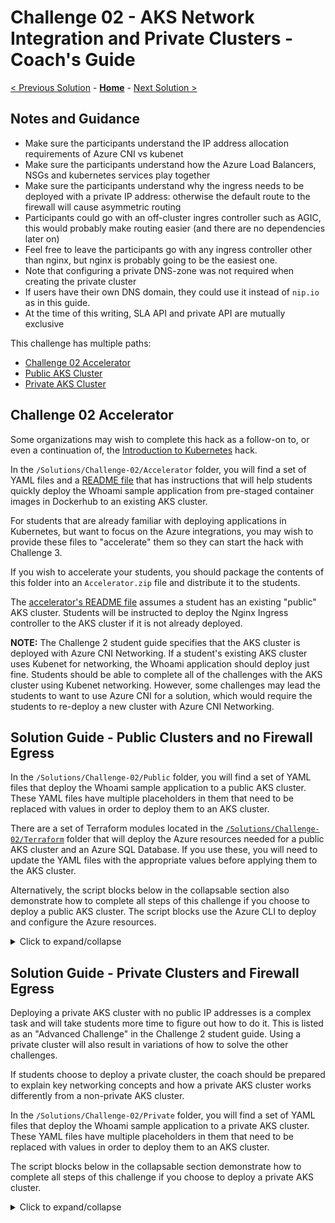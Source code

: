 # Challenge 02 - AKS Network Integration and Private Clusters - Coach's Guide 

[< Previous Solution](./Solution-01.md) - **[Home](./README.md)** - [Next Solution >](./Solution-03.md)

## Notes and Guidance

* Make sure the participants understand the IP address allocation requirements of Azure CNI vs kubenet
* Make sure the participants understand how the Azure Load Balancers, NSGs and kubernetes services play together
* Make sure the participants understand why the ingress needs to be deployed with a private IP address: otherwise the default route to the firewall will cause asymmetric routing
* Participants could go with an off-cluster ingres controller such as AGIC, this would probably make routing easier (and there are no dependencies later on)
* Feel free to leave the participants go with any ingress controller other than nginx, but nginx is probably going to be the easiest one.
* Note that configuring a private DNS-zone was not required when creating the private cluster
* If users have their own DNS domain, they could use it instead of `nip.io` as in this guide.
* At the time of this writing, SLA API and private API are mutually exclusive

This challenge has multiple paths:

- [Challenge 02 Accelerator](#challenge-02-accelerator)
- [Public AKS Cluster](#solution-guide---public-clusters-and-no-firewall-egress)
- [Private AKS Cluster](#solution-guide---private-clusters-and-firewall-egress)

## Challenge 02 Accelerator

Some organizations may wish to complete this hack as a follow-on to, or even a continuation of, the [Introduction to Kubernetes](../../001-IntroToKubernetes/) hack.

In the `/Solutions/Challenge-02/Accelerator` folder, you will find a set of YAML files and a [README file](./Solutions/Challenge-02-Accelerator/) that has instructions that will help students quickly deploy the Whoami sample application from pre-staged container images in Dockerhub to an existing AKS cluster.

For students that are already familiar with deploying applications in Kubernetes, but want to focus on the Azure integrations, you may wish to provide these files to "accelerate" them so they can start the hack with Challenge 3.

If you wish to accelerate your students, you should package the contents of this folder into an `Accelerator.zip` file and distribute it to the students.

The [accelerator's README file](./Solutions/Challenge-02-Accelerator/) assumes a student has an existing "public" AKS cluster. Students will be instructed to deploy the Nginx Ingress controller to the AKS cluster if it is not already deployed.

**NOTE:** The Challenge 2 student guide specifies that the AKS cluster is deployed with Azure CNI Networking. If a student's existing AKS cluster uses Kubenet for networking, the Whoami application should deploy just fine. Students should be able to complete all of the challenges with the AKS cluster using Kubenet networking.  However, some challenges may lead the students to want to use Azure CNI for a solution, which would require the students to re-deploy a new cluster with Azure CNI Networking.

## Solution Guide - Public Clusters and no Firewall Egress

In the `/Solutions/Challenge-02/Public` folder, you will find a set of YAML files that deploy the Whoami sample application to a public AKS cluster.  These YAML files have multiple placeholders in them that need to be replaced with values in order to deploy them to an AKS cluster.

There are a set of Terraform modules located in the [`/Solutions/Challenge-02/Terraform`](./Solutions/Challenge-02/Terraform/) folder that will deploy the Azure resources needed for a public AKS cluster and an Azure SQL Database. If you use these, you will need to update the YAML files with the appropriate values before applying them to the AKS cluster.

Alternatively, the script blocks below in the collapsable section also demonstrate how to complete all steps of this challenge if you choose to deploy a public AKS cluster. The script blocks use the Azure CLI to deploy and configure the Azure resources.

<details>
<summary>Click to expand/collapse</summary>

This is a simplified script for this challenge using a public clusters and no egress traffic filtering through a firewall:

```bash
# Get variables from previous labs and build images
rg=$(az group list --query "[?contains(name,'hack')].name" -o tsv 2>/dev/null)
if [[ -n "$rg" ]]
then
    location=$(az group list --query "[?contains(name,'hack')].location" -o tsv)
else
    rg=hack$RANDOM
    location=westeurope
    az group create -n $rg -l $location
fi
acr_name=$(az acr list --query "[?contains(name,'hack')].name" -o tsv 2>/dev/null)
if [[ -z "$acr_name" ]]
then
    acr_name=hack$RANDOM
    az acr create -n $acr_name -g $rg --sku Standard
    # Build images (you should be in the hack-containers home directory)
    cd api
    az acr build -r $acr_name -t hack/sqlapi:1.0 .
    cd ../web
    az acr build -r $acr_name -t hack/web:1.0 .
    az acr repository list -n $acr_name -o table
fi
# Variables for AKS
aks_name=aks
aks_rbac=yes
aks_service_cidr=10.0.0.0/16
vm_size=Standard_B2ms
preview_version=no
vnet_name=aks
vnet_prefix=10.13.0.0/16
aks_subnet_name=aks
aks_subnet_prefix=10.13.76.0/24
vm_subnet_name=vm
vm_subnet_prefix=10.13.1.0/24
db_subnet_name=sql
db_subnet_prefix=10.13.50.0/24
akslb_subnet_name=akslb
akslb_subnet_prefix=10.13.77.0/24

# Create vnet
az network vnet create -g $rg -n $vnet_name --address-prefix $vnet_prefix -l $location
az network vnet subnet create -g $rg -n $aks_subnet_name --vnet-name $vnet_name --address-prefix $aks_subnet_prefix
aks_subnet_id=$(az network vnet subnet show -n $aks_subnet_name --vnet-name $vnet_name -g $rg --query id -o tsv)

# Get latest supported/preview version
k8s_versions=$(az aks get-versions -l $location -o json)
if [[ "$preview_version" == "yes" ]]
then
    k8s_version=$(echo $k8s_versions | jq '.orchestrators[]' | jq -rsc 'sort_by(.orchestratorVersion) | reverse[0] | .orchestratorVersion')
    echo "Latest supported k8s version in $rg_location is $k8s_version (in preview)"
else
    k8s_version=$(echo $k8s_versions | jq '.orchestrators[] | select(.isPreview == null)' | jq -rsc 'sort_by(.orchestratorVersion) | reverse[0] | .orchestratorVersion')
    echo "Latest supported k8s version (not in preview) in $location is $k8s_version"
fi

# User identity
id_name=aksid
id_id=$(az identity show -n $id_name -g $rg --query id -o tsv)
if [[ -z "$id_id" ]]
then
    echo "Identity $id_name not found, creating a new one..."
    az identity create -n $id_name -g $rg -o none
    id_id=$(az identity show -n $id_name -g $rg --query id -o tsv)
else
    echo "Identity $id_name found with ID $id_id"
fi
id_principal_id=$(az identity show -n $id_name -g $rg --query principalId -o tsv)
vnet_id=$(az network vnet show -n $vnet_name -g $rg --query id -o tsv)
sleep 15 # Time for creation to propagate
az role assignment create --scope $vnet_id --assignee $id_principal_id --role Contributor -o none

# Create cluster
az aks create -g "$rg" -n "$aks_name" -l "$location" \
    -c 1 -s "$vm_size" -k $k8s_version --generate-ssh-keys \
    --network-plugin azure --vnet-subnet-id "$aks_subnet_id" \
    --service-cidr "$aks_service_cidr" \
    --network-policy calico --load-balancer-sku Standard \
    --node-resource-group "${aks_name}-iaas-${RANDOM}" \
    --attach-acr "$acr_name" \
    --enable-managed-identity --assign-identity "$id_id"
```

You can now access the cluster and get some info:

```bash
# Cluster-info
az aks get-credentials -n $aks_name -g $rg --overwrite
kubectl get node
kubectl version
```

Create now the Azure SQL database and the private link endpoint (you could use the same database as in challenge 1 though):

```bash
# Variables
db_server_name=$rg
db_db_name=testdb
sql_endpoint_name=sqlPrivateEndpoint
private_zone_name=privatelink.database.windows.net
sql_username=azure
sql_password=Microsoft123!
# Create SQL server and DB
az sql server create -n "$db_server_name" -g "$rg" -l "$location" --admin-user "$sql_username" --admin-password "$sql_password"
db_server_id=$(az sql server show -n "$db_server_name" -g "$rg" -o tsv --query id)
az sql db create -n "$db_db_name" -s "$db_server_name" -g "$rg" -e Basic -c 5
db_server_fqdn=$(az sql server show -n "$sql_server_name" -g "$rg" -o tsv --query fullyQualifiedDomainName)
# Subnet and endpoint
az network vnet subnet create -g "$rg" -n "$db_subnet_name" --vnet-name "$vnet_name" --address-prefix "$db_subnet_prefix"
az network vnet subnet update -n "$db_subnet_name" -g "$rg" --vnet-name "$vnet_name" --disable-private-endpoint-network-policies true
az network private-endpoint create -n "$sql_endpoint_name" -g "$rg" --vnet-name "$vnet_name" --subnet "$db_subnet_name" --private-connection-resource-id "$db_server_id" --group-ids sqlServer --connection-name sqlConnection
endpoint_nic_id=$(az network private-endpoint show -n "$sql_endpoint_name" -g "$rg" --query 'networkInterfaces[0].id' -o tsv)
endpoint_nic_ip=$(az resource show --ids "$endpoint_nic_id" --api-version 2019-04-01 -o tsv --query 'properties.ipConfigurations[0].properties.privateIPAddress')
# DNS
az network private-dns zone create -g "$rg" -n "$private_zone_name"
# Registration-enabled false not required any more!
az network private-dns link vnet create -g "$rg" --zone-name "$private_zone_name" -n MyDNSLink --virtual-network "$vnet_name" --registration-enabled false
az network private-dns record-set a create --name "$db_server_name" --zone-name "$private_zone_name" -g "$rg"
az network private-dns record-set a add-record --record-set-name "$db_server_name" --zone-name "$private_zone_name" -g "$rg" -a "$endpoint_nic_ip"
```

After having the database, we can finally deploy our images.

```bash
# API
cd Coach  # Make sure you are in the `Coach` folder of the WTH repo
tmp_file=/tmp/api-public.yaml
file=api-public.yaml
cp "./Solutions/Challenge-02/Public/$file" $tmp_file
sed -i "s|__sql_username__|${sql_username}|g" $tmp_file
sed -i "s|__sql_password__|${sql_password}|g" $tmp_file
sed -i "s|__sql_server_name__|${db_server_fqdn}|g" $tmp_file
sed -i "s|__acr_name__|${acr_name}|g" $tmp_file
sed -i "s|__sqlserver,mysql,postgres__|sqlserver|g" $tmp_file
sed -i "s|__yes,no__|yes|g" $tmp_file
kubectl apply -f $tmp_file
# Get IP address of service
api_svc_ip=$(kubectl get svc/api -n default -o json | jq -rc '.status.loadBalancer.ingress[0].ip' 2>/dev/null)
while [[ "$api_svc_ip" == "null" ]]
do
    sleep 5
    api_svc_ip=$(kubectl get svc/api -n default -o json | jq -rc '.status.loadBalancer.ingress[0].ip' 2>/dev/null)
done
curl -s "http://${api_svc_ip}:8080/api/healthcheck"
```

```bash
# Web
tmp_file=/tmp/web-public.yaml
file=web-public.yaml
cp ./Solutions/Challenge-02/Public/$file $tmp_file
sed -i "s|__acr_name__|${acr_name}|g" $tmp_file
kubectl apply -f $tmp_file
# Get IP address of service
web_svc_ip=$(kubectl get svc/web -n default -o json | jq -rc '.status.loadBalancer.ingress[0].ip' 2>/dev/null)
while [[ "$web_svc_ip" == "null" ]]
do
    sleep 5
    web_svc_ip=$(kubectl get svc/web -n default -o json | jq -rc '.status.loadBalancer.ingress[0].ip' 2>/dev/null)
done
curl -s "http://${web_svc_ip}" | grep Healthcheck
```

We can now configure the Database firewall to accept connections from our pod:

```bash
# Update firewall rules
sqlapi_source_ip=$(curl -s "http://${api_svc_ip}:8080/api/ip" | jq -r .my_public_ip)
az sql server firewall-rule create -g "$rg" -s "$sql_server_name" -n public_sqlapi_aci-source --start-ip-address "$sqlapi_source_ip" --end-ip-address "$sqlapi_source_ip"
# az sql server firewall-rule create -g "$rg" -s "$sql_server_name" -n public_sqlapi_aci-source --start-ip-address "0.0.0.0" --end-ip-address "255.255.255.255" # Optionally
```

And finally, the ingress controller. You can use any one you want, in this guide we include the option Nginx (see the section on private clusters for Traefik).

```bash
# Nginx installation
helm repo add ingress-nginx https://kubernetes.github.io/ingress-nginx
helm repo update
kubectl create ns nginx
helm install nginx ingress-nginx/ingress-nginx --namespace nginx
# nginx service IP
nginx_svc_name=$(kubectl get svc -n nginx -o json | jq -r '.items[] | select(.spec.type == "LoadBalancer") | .metadata.name')
nginx_svc_ip=$(kubectl get svc/$nginx_svc_name -n nginx -o json | jq -rc '.status.loadBalancer.ingress[0].ip' 2>/dev/null)
while [[ "$nginx_svc_ip" == "null" ]]
do
    sleep 5
    nginx_svc_ip=$(kubectl get svc/$nginx_svc_name -n nginx -o json | jq -rc '.status.loadBalancer.ingress[0].ip' 2>/dev/null)
done
```

And now that we have an ingress, we can create an ingress (aka route). You can use either an FQDN associated to the AzFW's PIP or your own public domain. In this case we will use [nip.io](https://nip.io/):

```bash
# Ingress route (using Nginx)
tmp_file=/tmp/ingress.yaml
file=ingress.yaml
cp ./Solutions/Challenge-02/$file $tmp_file
sed -i "s|__ingress_class__|nginx|g" $tmp_file
sed -i "s|__ingress_ip__|${nginx_svc_ip}|g" $tmp_file
kubectl apply -f $tmp_file
echo "You can browse to http://${nginx_svc_ip}.nip.io"
```

At this point you should be able to browse to the web page over the Azure Firewall's IP address, and see something like this:

![](images/aks_web.png)

Make sure that the links to the `API Health Status` and the `SQL Server Version` work.
</details>

## Solution Guide - Private Clusters and Firewall Egress

Deploying a private AKS cluster with no public IP addresses is a complex task and will take students more time to figure out how to do it. This is listed as an "Advanced Challenge" in the Challenge 2 student guide. Using a private cluster will also result in variations of how to solve the other challenges.

If students choose to deploy a private cluster, the coach should be prepared to explain key networking concepts and how a private AKS cluster works differently from a non-private AKS cluster.

In the `/Solutions/Challenge-02/Private` folder, you will find a set of YAML files that deploy the Whoami sample application to a private AKS cluster.  These YAML files have multiple placeholders in them that need to be replaced with values in order to deploy them to an AKS cluster.

The script blocks below in the collapsable section demonstrate how to complete all steps of this challenge if you choose to deploy a private AKS cluster. 

<details>
<summary>Click to expand/collapse</summary>


This is a possible script for this challenge using private clusters and filtering egress traffic through firewall (check later in the doc for a simplified guide with a public cluster and no firewall egress):

```bash
# Get variables from previous labs and build images
rg=$(az group list --query "[?contains(name,'hack')].name" -o tsv 2>/dev/null)
if [[ -n "$rg" ]]
then
    location=$(az group list --query "[?contains(name,'hack')].location" -o tsv)
else
    rg=hack$RANDOM
    location=westeurope
    az group create -n $rg -l $location
fi
acr_name=$(az acr list --query "[?contains(name,'hack')].name" -o tsv 2>/dev/null)
if [[ -z "$acr_name" ]]
then
    acr_name=hack$RANDOM
    az acr create -n $acr_name -g $rg --sku Standard
    # Build images (you should be in the hack-containers home directory)
    cd api
    az acr build -r $acr_name -t hack/sqlapi:1.0 .
    cd ../web
    az acr build -r $acr_name -t hack/web:1.0 .
    az acr repository list -n $acr_name -o table
fi
# Variables for AKS
aks_name=aks
aks_rbac=yes
aks_service_cidr=10.0.0.0/16
vm_size=Standard_B2ms
preview_version=no
vnet_name=aks
vnet_prefix=10.13.0.0/16
aks_subnet_name=aks
aks_subnet_prefix=10.13.76.0/24
vm_subnet_name=vm
vm_subnet_prefix=10.13.1.0/24
azfw_subnet_name=AzureFirewallSubnet
azfw_subnet_prefix=10.13.2.0/24
db_subnet_name=sql
db_subnet_prefix=10.13.50.0/24
akslb_subnet_name=akslb
akslb_subnet_prefix=10.13.77.0/24
# Create vnet
az network vnet create -g $rg -n $vnet_name --address-prefix $vnet_prefix -l $location
az network vnet subnet create -g $rg -n $aks_subnet_name --vnet-name $vnet_name --address-prefix $aks_subnet_prefix
aks_subnet_id=$(az network vnet subnet show -n $aks_subnet_name --vnet-name $vnet_name -g $rg --query id -o tsv)
# Get latest supported/preview version
k8s_versions=$(az aks get-versions -l $location -o json)
if [[ "$preview_version" == "yes" ]]
then
    k8s_version=$(echo $k8s_versions | jq '.orchestrators[]' | jq -rsc 'sort_by(.orchestratorVersion) | reverse[0] | .orchestratorVersion')
    echo "Latest supported k8s version in $rg_location is $k8s_version (in preview)"
else
    k8s_version=$(echo $k8s_versions | jq '.orchestrators[] | select(.isPreview == null)' | jq -rsc 'sort_by(.orchestratorVersion) | reverse[0] | .orchestratorVersion')
    echo "Latest supported k8s version (not in preview) in $location is $k8s_version"
fi
# Create firewall
az network firewall policy create -n azfwpolicy -g $rg --sku Standard
azfw_subnet_prefix=10.13.2.0/24
az network vnet subnet create -g $rg -n $azfw_subnet_name --vnet-name $vnet_name --address-prefix $azfw_subnet_prefix
az network public-ip create -g $rg -n azfw-pip --sku standard --allocation-method static -l $location
azfw_ip=$(az network public-ip show -g $rg -n azfw-pip --query ipAddress -o tsv)
az network firewall create -n azfw -g $rg -l $location
# az network firewall create -n azfw -g $rg -l $location --policy azfwpolicy
azfw_id=$(az network firewall show -n azfw -g $rg -o tsv --query id)
az network firewall ip-config create -f azfw -n azfw-ipconfig -g $rg --public-ip-address azfw-pip --vnet-name $vnet_name
az network firewall update -n azfw -g $rg
azfw_private_ip=$(az network firewall show -n azfw -g $rg -o tsv --query 'ipConfigurations[0].privateIpAddress')
# Logging
logws_name=$(az monitor log-analytics workspace list -g $rg --query '[0].name' -o tsv)
if [[ -z "$logws_name" ]]
then
    logws_name=log$RANDOM
    az monitor log-analytics workspace create -n $logws_name -g $rg
fi
logws_id=$(az resource list -g $rg -n $logws_name --query '[].id' -o tsv)
logws_customerid=$(az monitor log-analytics workspace show -n $logws_name -g $rg --query customerId -o tsv)
az monitor diagnostic-settings create -n mydiag --resource $azfw_id --workspace $logws_id \
      --metrics '[{"category": "AllMetrics", "enabled": true, "retentionPolicy": {"days": 1, "enabled": false }, "timeGrain": null}]' \
      --logs '[{"category": "AzureFirewallApplicationRule", "enabled": true, "retentionPolicy": {"days": 1, "enabled": false}}, 
              {"category": "AzureFirewallNetworkRule", "enabled": true, "retentionPolicy": {"days": 1, "enabled": false}},
              {"category": "AZFWNetworkRule", "enabled": true, "retentionPolicy": {"days": 1, "enabled": false}},
              {"category": "AZFWApplicationRule", "enabled": true, "retentionPolicy": {"days": 1, "enabled": false}},
              {"category": "AZFWNetworkRuleAggregation", "enabled": true, "retentionPolicy": {"days": 1, "enabled": false}},
              {"category": "AZFWApplicationRuleAggregation", "enabled": true, "retentionPolicy": {"days": 1, "enabled": false}}]'

# Rules (classic)
az network firewall network-rule create -f azfw -g $rg -c VnetTraffic \
    --protocols Any --destination-addresses $vnet_prefix --destination-ports '*' --source-addresses $vnet_prefix -n Allow-VM-to-AKS --priority 210 --action Allow
az network firewall network-rule create -f azfw -g $rg -c WebTraffic \
    --protocols Tcp --destination-addresses $azfw_ip --destination-ports 80 8080 443 --source-addresses '*' -n AllowWeb --priority 300 --action Allow
az network firewall network-rule create -f azfw -g $rg -c AKS-egress \
    --protocols Udp --destination-addresses '*' --destination-ports 123 --source-addresses $aks_subnet_prefix -n NTP --priority 220 --action Allow
az network firewall network-rule create -f azfw -g $rg -c AKS-egress \
    --protocols Udp --destination-addresses '*' --destination-ports 1194 --source-addresses $aks_subnet_prefix -n TunnelTraffic
az network firewall network-rule create -f azfw -g $rg -c AKS-egress \
    --protocols Tcp --destination-addresses '*' --destination-ports 3306 1433 --source-addresses $aks_subnet_prefix -n SQLTraffic
# Application rule: AKS-egress (https://docs.microsoft.com/en-us/azure/aks/limit-egress-traffic):
az network firewall application-rule create -f azfw -g $rg -c Helper-tools \
    --protocols Http=80 Https=443 --target-fqdns ifconfig.co api.snapcraft.io jsonip.com --source-addresses $vnet_prefix -n Allow-ifconfig --priority 200 --action Allow
az network firewall application-rule create -f azfw -g $rg -c Helper-tools \
    --protocols Http=80 Https=443 --target-fqdns kubernaut.io motd.ubuntu.com --source-addresses $vnet_prefix -n ubuntuTools
# Creating rules takes a long time, hence it is better creating one with many FQDNs, than one per FQDN
# If zsh we need to expand the variables with (z)
rule_name="Egress"
target_fqdns="*.azmk8s.io aksrepos.azurecr.io *.blob.core.windows.net mcr.microsoft.com *.cdn.mscr.io management.azure.com login.microsoftonline.com packages.azure.com acs-mirror.azureedge.net *.opinsights.azure.com *.monitoring.azure.com dc.services.visualstudio.com"
if [ -n "$BASH_VERSION" ]; then
    az network firewall application-rule create -f azfw -g $rg -c AKS-egress \
        --protocols Https=443 --target-fqdns "$target_fqdns" --source-addresses $aks_subnet_prefix -n $rule_name --priority 220 --action Allow
elif [ -n "$ZSH_VERSION" ]; then
      az network firewall application-rule create -f azfw -g $rg -c AKS-egress \
        --protocols Https=443 --target-fqdns "${(z)target_fqdns}" --source-addresses $aks_subnet_prefix -n $rule_name --priority 220 --action Allow
fi
rule_name="Registries"
target_fqdns="$location.data.mcr.microsoft.com $acr_name.azurecr.io *.gcr.io gcr.io storage.googleapis.com *.docker.io quay.io *.quay.io *.cloudfront.net production.cloudflare.docker.com"
if [ -n "$BASH_VERSION" ]; then
    az network firewall application-rule create -f azfw -g $rg -c AKS-egress \
        --protocols Https=443 --target-fqdns "$target_fqdns" --source-addresses $aks_subnet_prefix -n $rule_name
elif [ -n "$ZSH_VERSION" ]; then
    az network firewall application-rule create -f azfw -g $rg -c AKS-egress \
        --protocols Https=443 --target-fqdns "${(z)target_fqdns}" --source-addresses $aks_subnet_prefix -n $rule_name
fi
# The next rules might be consolidated together (as the rules above) so that it takes shorter to configure them
az network firewall application-rule create -f azfw -g $rg -c AKS-egress \
    --protocols Https=443 --target-fqdns grafana.net grafana.com stats.grafana.org --source-addresses $aks_subnet_prefix -n Grafana
az network firewall application-rule create -f azfw -g $rg -c AKS-egress \
    --protocols Https=443 --target-fqdns github.com raw.githubusercontent.com --source-addresses $aks_subnet_prefix -n Github
az network firewall application-rule create -f azfw -g $rg -c AKS-egress \
    --protocols Http=80 Https=443 --target-fqdns security.ubuntu.com security.ubuntu.com packages.microsoft.com azure.archive.ubuntu.com --source-addresses $aks_subnet_prefix -n Packages
az network firewall application-rule create -f azfw -g $rg -c AKS-egress \
    --protocols Http=80 Https=443 --target-fqdns security.ubuntu.com hack32003.vault.azure.net --source-addresses $aks_subnet_prefix -n KeyVault
az network firewall application-rule create -f azfw -g $rg -c AKS-egress \
    --protocols Http=80 Https=443 --target-fqdns '*.letsencrypt.org' --source-addresses $aks_subnet_prefix -n letsencrypt
az network firewall application-rule create -f azfw -g $rg -c AKS-egress \
    --protocols Http=80 Https=443 --target-fqdns usage.projectcalico.org --source-addresses $aks_subnet_prefix -n calico
az network firewall application-rule create -f azfw -g $rg -c AKS-egress \
    --protocols Http=80 Https=443 --target-fqdns gov-prod-policy-data.trafficmanager.net --source-addresses $aks_subnet_prefix -n AzPolicy
az network firewall application-rule create -f azfw -g $rg -c AKS-egress \
    --protocols Http=80 Https=443 --target-fqdns vortex.data.microsoft.com --source-addresses $aks_subnet_prefix -n SqlServer
az network firewall application-rule create -f azfw -g $rg -c AKS-egress \
    --protocols Http=80 Https=443 --target-fqdns '*.github.io' --source-addresses $aks_subnet_prefix -n nginxRepo
az network firewall application-rule create -f azfw -g $rg -c AKS-egress \
    --protocols Http=80 Https=443 --target-fqdns 'registry.k8s.io' --source-addresses $aks_subnet_prefix -n k8sRegistry

# Rules (policy) - TBD!
# Test rule to allow everything - THIS IS A SHORTCUT
az network firewall policy rule-collection-group create -n AKSrules --policy-name azfwpolicy -g $rg --priority 100
az network firewall policy rule-collection-group collection add-filter-collection --policy-name azfwpolicy --rule-collection-group-name AKSrules -g $rg \
    --name NetworkTraffic --collection-priority 150 --action Allow --rule-name permitAny --rule-type NetworkRule --description "Permit all traffic - TEST" \
    --destination-addresses '*' --destination-ports '*' --source-addresses '*' --ip-protocols Tcp Udp Icmp

# Route table
az network route-table create -n aks -g $rg -l $location
az network route-table route create -n defaultRoute --route-table-name aks -g $rg \
    --next-hop-type VirtualAppliance --address-prefix "0.0.0.0/0" --next-hop-ip-address $azfw_private_ip
aks_rt_id=$(az network route-table show -n aks -g $rg -o tsv --query id)
az network vnet subnet update -g $rg --vnet-name $vnet_name -n $aks_subnet_name --route-table $aks_rt_id
# User identity
id_name=aksid
id_id=$(az identity show -n $id_name -g $rg --query id -o tsv)
if [[ -z "$id_id" ]]
then
    echo "Identity $id_name not found, creating a new one..."
    az identity create -n $id_name -g $rg -o none
    id_id=$(az identity show -n $id_name -g $rg --query id -o tsv)
else
    echo "Identity $id_name found with ID $id_id"
fi
id_principal_id=$(az identity show -n $id_name -g $rg --query principalId -o tsv)
vnet_id=$(az network vnet show -n $vnet_name -g $rg --query id -o tsv)
sleep 15 # Time for creation to propagate
az role assignment create --scope $vnet_id --assignee $id_principal_id --role Contributor -o none
# Create cluster
az aks create -g "$rg" -n "$aks_name" -l "$location" \
    -c 1 -s "$vm_size" -k $k8s_version --generate-ssh-keys \
    --network-plugin azure --vnet-subnet-id "$aks_subnet_id" \
    --service-cidr "$aks_service_cidr" \
    --network-policy calico --load-balancer-sku Standard \
    --node-resource-group "${aks_name}-iaas-${RANDOM}" \
    --attach-acr "$acr_name" \
    --enable-private-cluster \
    --outbound-type userDefinedRouting \
    --enable-managed-identity --assign-identity "$id_id"
```

You can query the FW logs and look for denied packets by the firewall, in case you have forgotten to add any URL. For example, use this query for application rule logs:

```bash
# App rule logs
query_apprule='AzureDiagnostics 
| where ResourceType == "AZUREFIREWALLS" 
| where Category == "AzureFirewallApplicationRule" 
| where TimeGenerated >= ago(30m) 
| project TimeGenerated, Protocol=split(msg_s, " ")[0], From=split(msg_s, " ")[iif(split(msg_s, " ")[0]=="HTTPS",3,4)], To=split(msg_s, " ")[iif(split(msg_s, " ")[0]=="HTTPS",5,6)], Action=trim_end(".", tostring(split(msg_s, " ")[iif(split(msg_s, " ")[0]=="HTTPS",7,8)])), Rule_Collection=iif(split(msg_s, " ")[iif(split(msg_s, " ")[0]=="HTTPS",10,11)]=="traffic.", "AzureInternalTraffic", iif(split(msg_s, " ")[iif(split(msg_s, " ")[0]=="HTTPS",10,11)]=="matched.","NoRuleMatched",trim_end(".",tostring(split(msg_s, " ")[iif(split(msg_s, " ")[0]=="HTTPS",10,11)])))), Rule=iif(split(msg_s, " ")[11]=="Proceeding" or split(msg_s, " ")[12]=="Proceeding","DefaultAction",split(msg_s, " ")[12])
| where Rule_Collection != "AzureInternalTraffic" 
| where Action == "Deny" 
| take 100'
az monitor log-analytics query -w "$logws_customerid" --analytics-query "$query_apprule" -o tsv
```

And this one for network rule logs:

```bash
# Net rule logs
query_netrule='AzureDiagnostics
| where ResourceType == "AZUREFIREWALLS"
| where Category == "AzureFirewallNetworkRule" and OperationName == "AzureFirewallNetworkRuleLog"
| where TimeGenerated >= ago(5m)
| project Protocol=split(msg_s, " ")[0], From=split(msg_s, " ")[3], To=trim_end(".", tostring(split(msg_s, " ")[5])), Action=split(msg_s, " ")[7]
| extend From_IP=split(From, ":")[0], From_Port=split(From, ":")[1], To_IP=split(To, ":")[0], To_Port=split(To, ":")[1]
| where Action == "Deny" 
| take 100'
az monitor log-analytics query -w "$logws_customerid" --analytics-query "$query_netrule" -o tsv
```

You can install a VM in the same vnet and install kubectl to have access to the API.

```bash
# Variables
vm_name=vm
vm_nsg_name="${vm_name}-nsg"
vm_pip_name="${vm_name}-pip"
vm_disk_name="${vm_name}-disk0"
vm_sku=Standard_B2ms
publisher=Canonical
offer=UbuntuServer
sku=18.04-LTS
image_urn=$(az vm image list -p "$publisher" -f "$offer" -s "$sku" -l "$location" --query '[0].urn' -o tsv)
az network vnet subnet create -n "$vm_subnet_name" --vnet-name "$vnet_name" -g "$rg" --address-prefixes "$vm_subnet_prefix"
az vm create -n "$vm_name" -g "$rg" -l "$location" --image $image_urn --size $vm_sku --generate-ssh-keys \
  --os-disk-name "$vm_disk_name" --os-disk-size-gb 32 \
  --vnet-name $vnet_name --subnet "$vm_subnet_name" \
  --nsg $vm_nsg_name --nsg-rule SSH --public-ip-address "$vm_pip_name"
vm_pip_ip=$(az network public-ip show -n "$vm_pip_name" -g "$rg" --query ipAddress -o tsv)
ssh -n -o BatchMode=yes -o StrictHostKeyChecking=no "$vm_pip_ip" "ip a"
# Managed identity
vm_identity_name="${vm_name}-identity"
az identity create -g "$rg" -n "$vm_identity_name"
az vm identity assign -n "$vm_name" -g "$rg" --identities "${vm_name}-identity"
vm_identity_clientid=$(az identity show -n "${vm_name}-identity" -g "$rg" --query clientId -o tsv)
vm_identity_principalid=$(az identity show -n "${vm_name}-identity" -g "$rg" --query principalId -o tsv)
vm_identity_id=$(az identity show -n "${vm_name}-identity" -g "$rg" --query id -o tsv)
rg_id=$(az group show -n "$rg" --query id -o tsv)
az role assignment create --assignee "$vm_identity_principalid" --role Contributor --scope "$rg_id"
# Install Azure CLI
alias remote="ssh -n -o BatchMode=yes -o StrictHostKeyChecking=no $vm_pip_ip"
remote "curl -sL https://aka.ms/InstallAzureCLIDeb | sudo bash"
# Install kubectl
# remote "sudo apt-get update && sudo apt-get install -y apt-transport-https"
# remote "curl -s https://packages.cloud.google.com/apt/doc/apt-key.gpg | sudo apt-key add -"
# remote 'echo "deb https://apt.kubernetes.io/ kubernetes-xenial main" | sudo tee -a /etc/apt/sources.list.d/kubernetes.list'
# remote "sudo apt-get update"
# remote "sudo apt-get install -y kubectl"
remote "sudo az aks install-cli"
remote "kubectl version"
# Install helm
remote "curl https://baltocdn.com/helm/signing.asc | sudo apt-key add -"
remote "sudo apt-get install apt-transport-https --yes"
remote 'echo "deb https://baltocdn.com/helm/stable/debian/ all main" | sudo tee /etc/apt/sources.list.d/helm-stable-debian.list'
remote 'sudo apt-get update && sudo apt-get install helm'
# Install additional utilities
remote "sudo apt-get install -y jq"
linkerd_version=stable-2.8.1
remote "curl -sLO \"https://github.com/linkerd/linkerd2/releases/download/${linkerd_version}/linkerd2-cli-${linkerd_version}-linux\""
remote "sudo cp ./linkerd2-cli-${linkerd_version}-linux /usr/local/bin/linkerd"
remote "sudo chmod +x /usr/local/bin/linkerd"

# Cluster-info
remote "az login --identity -u $vm_identity_id"
remote "az aks get-credentials -n $aks_name -g $rg"
remote "kubectl get node"
```

Create now the Azure SQL database and the private link endpoint (you could use the same database as in challenge 1 though):

```bash
# Variables
db_server_name=$rg
db_db_name=testdb
sql_endpoint_name=sqlPrivateEndpoint
private_zone_name=privatelink.database.windows.net
sql_username=azure
sql_password=Microsoft123!
# Create SQL server and DB
az sql server create -n "$db_server_name" -g "$rg" -l "$location" --admin-user "$sql_username" --admin-password "$sql_password"
db_server_id=$(az sql server show -n "$db_server_name" -g "$rg" -o tsv --query id)
az sql db create -n "$db_db_name" -s "$db_server_name" -g "$rg" -e Basic -c 5
db_server_fqdn=$(az sql server show -n "$sql_server_name" -g "$rg" -o tsv --query fullyQualifiedDomainName)
# Subnet and endpoint
az network vnet subnet create -g "$rg" -n "$db_subnet_name" --vnet-name "$vnet_name" --address-prefix "$db_subnet_prefix"
az network vnet subnet update -n "$db_subnet_name" -g "$rg" --vnet-name "$vnet_name" --disable-private-endpoint-network-policies true
az network private-endpoint create -n "$sql_endpoint_name" -g "$rg" --vnet-name "$vnet_name" --subnet "$db_subnet_name" --private-connection-resource-id "$db_server_id" --group-ids sqlServer --connection-name sqlConnection
endpoint_nic_id=$(az network private-endpoint show -n "$sql_endpoint_name" -g "$rg" --query 'networkInterfaces[0].id' -o tsv)
endpoint_nic_ip=$(az resource show --ids "$endpoint_nic_id" --api-version 2019-04-01 -o tsv --query 'properties.ipConfigurations[0].properties.privateIPAddress')
# DNS
az network private-dns zone create -g "$rg" -n "$private_zone_name"
# Registration-enabled false not required any more!
az network private-dns link vnet create -g "$rg" --zone-name "$private_zone_name" -n MyDNSLink --virtual-network "$vnet_name" --registration-enabled false
az network private-dns record-set a create --name "$db_server_name" --zone-name "$private_zone_name" -g "$rg"
az network private-dns record-set a add-record --record-set-name "$db_server_name" --zone-name "$private_zone_name" -g "$rg" -a "$endpoint_nic_ip"
```

After having the database, we can finally deploy our images.

```bash
# API
cd Coach  # Make sure you are in the `Coach` folder of the WTH repo
tmp_file=/tmp/api.yaml
file=api.yaml
cp ./Solutions/$file $tmp_file
sed -i "s|__sql_username__|${sql_username}|g" $tmp_file
sed -i "s|__sql_password__|${sql_password}|g" $tmp_file
sed -i "s|__sql_server_name__|${db_server_fqdn}|g" $tmp_file
sed -i "s|__acr_name__|${acr_name}|g" $tmp_file
sed -i "s|__sqlserver,mysql,postgres__|sqlserver|g" $tmp_file
sed -i "s|__yes,no__|yes|g" $tmp_file
scp $tmp_file $vm_pip_ip:$file
remote "kubectl apply -f ./$file"
# Get IP address of service
api_svc_ip=$(remote "kubectl get svc/api -n default -o json | jq -rc '.status.loadBalancer.ingress[0].ip' 2>/dev/null")
while [[ "$api_svc_ip" == "null" ]]
do
    sleep 5
    api_svc_ip=$(remote "kubectl get svc/api -n default -o json | jq -rc '.status.loadBalancer.ingress[0].ip' 2>/dev/null")
done
remote "curl -s http://${api_svc_ip}:8080/api/healthcheck"
```

```bash
# Web
tmp_file=/tmp/web.yaml
file=web.yaml
cp ./Solutions/$file $tmp_file
sed -i "s|__acr_name__|${acr_name}|g" $tmp_file
scp $tmp_file $vm_pip_ip:$file
remote "kubectl apply -f ./$file"
# Get IP address of service
web_svc_ip=$(remote "kubectl get svc/web -n default -o json | jq -rc '.status.loadBalancer.ingress[0].ip' 2>/dev/null")
while [[ "$web_svc_ip" == "null" ]]
do
    sleep 5
    web_svc_ip=$(remote "kubectl get svc/web -n default -o json | jq -rc '.status.loadBalancer.ingress[0].ip' 2>/dev/null")
done
remote "curl -s http://${web_svc_ip} | grep Healthcheck"
```

We can now configure the Database firewall to accept connections from our pod:

```bash
# Update firewall rules
sqlapi_source_ip=$(remote "curl -s \"http://${api_svc_ip}:8080/api/ip\" | jq -r .my_public_ip")
az sql server firewall-rule create -g "$rg" -s "$sql_server_name" -n public_sqlapi_aci-source --start-ip-address "$sqlapi_source_ip" --end-ip-address "$sqlapi_source_ip"
# az sql server firewall-rule create -g "$rg" -s "$sql_server_name" -n public_sqlapi_aci-source --start-ip-address "0.0.0.0" --end-ip-address "255.255.255.255" # Optionally
```

And finally, the ingress controller. You can use any one you want, in this guide we include the options for Traefik and Nginx (the nginx option is more battle-tested, and hence recommended).

If you still want to use Traefik:

```bash
# Traefik Installation
remote "helm repo add traefik https://containous.github.io/traefik-helm-chart"
remote "helm repo update"
remote "kubectl create ns traefik"
remote 'helm install traefik traefik/traefik --namespace traefik --set kubernetes.ingressClass=traefik --set rbac.enabled=true --set kubernetes.ingressEndpoint.useDefaultPublishedService=true --set service.annotations."service\.beta\.kubernetes\.io/azure-load-balancer-internal"=true --version 1.85.0'
# Traefik IP
traefik_svc_ip=$(remote "kubectl get svc/traefik -n default -o json | jq -rc '.status.loadBalancer.ingress[0].ip' 2>/dev/null")
while [[ "$traefik_svc_ip" == "null" ]]
do
    sleep 5
    traefik_svc_ip=$(remote "kubectl get svc/traefik -n default -o json | jq -rc '.status.loadBalancer.ingress[0].ip' 2>/dev/null")
done
ingress_svc_ip=$traefik_svc_ip
```

Alternatively, the recommended option for this lab is Nginx:

```bash
# Nginx installation
remote 'helm repo add ingress-nginx https://kubernetes.github.io/ingress-nginx'
remote 'helm repo update'
remote 'kubectl create ns nginx'
remote 'helm install nginx ingress-nginx/ingress-nginx --namespace nginx --set controller.service.annotations."service\.beta\.kubernetes\.io/azure-load-balancer-internal"=true'
# nginx service IP
nginx_svc_name=$(remote "kubectl get svc -n nginx -o json | jq -r '.items[] | select(.spec.type == \"LoadBalancer\") | .metadata.name'")
nginx_svc_ip=$(remote "kubectl get svc/$nginx_svc_name -n nginx -o json | jq -rc '.status.loadBalancer.ingress[0].ip' 2>/dev/null")
while [[ "$nginx_svc_ip" == "null" ]]
do
    sleep 5
    nginx_svc_ip=$(remote "kubectl get svc/$nginx_svc_name -n nginx -o json | jq -rc '.status.loadBalancer.ingress[0].ip' 2>/dev/null")
done
ingress_svc_ip=$nginx_svc_ip
```

We need DNAT at the AzFW to send inbound traffic on certain ports (TCP 80) to the nginx instances.

```bash
# DNAT rule
az network firewall nat-rule create -f azfw -g "$rg" -n nginx \
    --source-addresses '*' --protocols TCP \
    --destination-addresses "$azfw_ip" --translated-address "$ingress_svc_ip" \
    --destination-ports 80 --translated-port 80 \
    -c IngressController --action Dnat --priority 100
```

And now that we have an ingress, we can create an ingress (aka route). You can use either an FQDN associated to the AzFW's PIP or your own public domain. In this case we will use [nip.io](https://nip.io/):

```bash
# Ingress route (using Nginx)
tmp_file=/tmp/ingress.yaml
file=ingress.yaml
cp ./Solutions/$file $tmp_file
sed -i "s|__ingress_class__|nginx|g" $tmp_file
sed -i "s|__ingress_ip__|${azfw_ip}|g" $tmp_file
scp $tmp_file $vm_pip_ip:$file
remote "kubectl apply -f ./$file"
echo "You can browse to http://${azfw_ip}.nip.io"
```

At this point you should be able to browse to the web page over the Azure Firewall's IP address, and see something like this:

![](images/aks_web.png)

Make sure that the links to the `API Health Status` and the `SQL Server Version` work.
</details>


